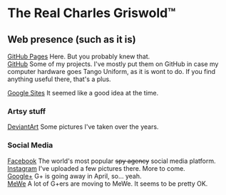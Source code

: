 The Real Charles Griswold&trade;
================================

## Web presence (such as it is)

[GitHub Pages](https://charlesgriswold.github.io/) Here. But you probably knew that.  
[GitHub](https://github.com/CharlesGriswold) Some of my projects. I've mostly put them on GitHub in case my computer hardware goes Tango Uniform, as it is wont to do. If you find anything useful there, that's a plus.

[Google Sites](https://sites.google.com/view/chkgrz/) It seemed like a good idea at the time.

### Artsy stuff

[DeviantArt](https://www.deviantart.com/charlesgriswold) Some pictures I've taken over the years.

### Social Media

[Facebook](https://www.facebook.com/CharlesWGriswold) The world's most popular ~~spy agency~~ social media platform.  
[Instagram](https://www.instagram.com/chkgrz/) I've uploaded a few pictures there. More to come.  
[Google+](https://plus.google.com/+CharlesGriswold) G+ is going away in April, so... yeah.  
[MeWe](https://mewe.com/i/charlesgriswold) A lot of G+ers are moving to MeWe. It seems to be pretty OK.  

